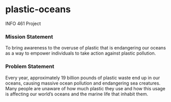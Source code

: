 # plastic-oceans
INFO 461 Project

### Mission Statement
To bring awareness to the overuse of plastic that is endangering our oceans as a way to empower individuals to take action against plastic pollution.

### Problem Statement
Every year, approximately 19 billion pounds of plastic waste end up in our oceans, causing massive ocean pollution and endangering sea creatures. Many people are unaware of how much plastic they use and how this usage is affecting our world’s oceans and the marine life that inhabit them. 
